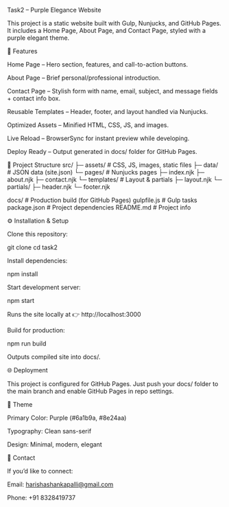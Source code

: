 Task2 – Purple Elegance Website

This project is a static website built with Gulp, Nunjucks, and GitHub Pages.
It includes a Home Page, About Page, and Contact Page, styled with a purple elegant theme.

📌 Features

Home Page – Hero section, features, and call-to-action buttons.

About Page – Brief personal/professional introduction.

Contact Page – Stylish form with name, email, subject, and message fields + contact info box.

Reusable Templates – Header, footer, and layout handled via Nunjucks.

Optimized Assets – Minified HTML, CSS, JS, and images.

Live Reload – BrowserSync for instant preview while developing.

Deploy Ready – Output generated in docs/ folder for GitHub Pages.

📂 Project Structure
src/
 ├─ assets/          # CSS, JS, images, static files
 ├─ data/            # JSON data (site.json)
 └─ pages/           # Nunjucks pages
     ├─ index.njk
     ├─ about.njk
     ├─ contact.njk
     └─ templates/   # Layout & partials
         ├─ layout.njk
         └─ partials/
             ├─ header.njk
             └─ footer.njk

docs/                # Production build (for GitHub Pages)
gulpfile.js          # Gulp tasks
package.json         # Project dependencies
README.md            # Project info

⚙️ Installation & Setup

Clone this repository:

git clone <your-repo-url>
cd task2


Install dependencies:

npm install


Start development server:

npm start


Runs the site locally at 👉 http://localhost:3000

Build for production:

npm run build


Outputs compiled site into docs/.

🌐 Deployment

This project is configured for GitHub Pages.
Just push your docs/ folder to the main branch and enable GitHub Pages in repo settings.

🎨 Theme

Primary Color: Purple (#6a1b9a, #8e24aa)

Typography: Clean sans-serif

Design: Minimal, modern, elegant

📧 Contact

If you’d like to connect:

Email: harishashankapalli@gmail.com

Phone: +91 8328419737
